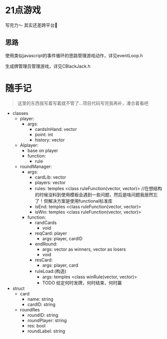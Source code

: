 # 21点游戏

写完力～
其实还差跨平台🤥
## 思路

使用类似javascript的事件循环的思路管理游戏动作，详见eventLoop.h

生成牌管理员管理游戏，详见CBlackJack.h

# 随手记

> 这里的东西我写着写着就不管了...项目代码写完我再补，凑合着看吧

* classes
  * player:
    * args:
      * cardsInHand: vector<card>
      * point: int
      * history: vector<roundRes>
  * AIplayer:
    * base on player
    * function:
      * rule
  * roundManager:
    * args:
      * cardLib: vector<card>
      * players: vector<player>
      * rules: temples <class ruleFunction(vector<player>, vector<card>)> //在想结构的时候没料到使用模板会遇到一些问题，然后是啥问题我居然忘了！但解决方案是使用functional标准库
      * isEnd: temples <class ruleFunction(vector<player>, vector<card>)>
      * isWin: temples <class ruleFunction(vector<player>, vector<card>)>
    * function:
      * randCards
        * void
      * reqCard: player
        * args: player, cardID
      * endRound:
        * args: vector<player> as winners, vector<player> as losers
        * void
      * resCard:
        * args: player, card
      * ruleLoad:(构造)
        * args: temples <class winRule(vector<player>, vector<card>)>
        * TODO 给定何时发牌，何时结束，何时赢
* struct
  * card
    * name: string
    * cardID: string
  * roundRes
    * roundID: string
    * roundPlayer: string
    * res: bool
    * roundLabel: string